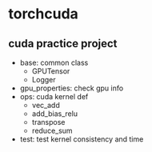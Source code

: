 # torchcuda

## cuda practice project

- base: common class
    - GPUTensor
    - Logger
- gpu_properties: check gpu info
- ops: cuda kernel def
    - vec_add
    - add_bias_relu
    - transpose
    - reduce_sum
- test: test kernel consistency and time
